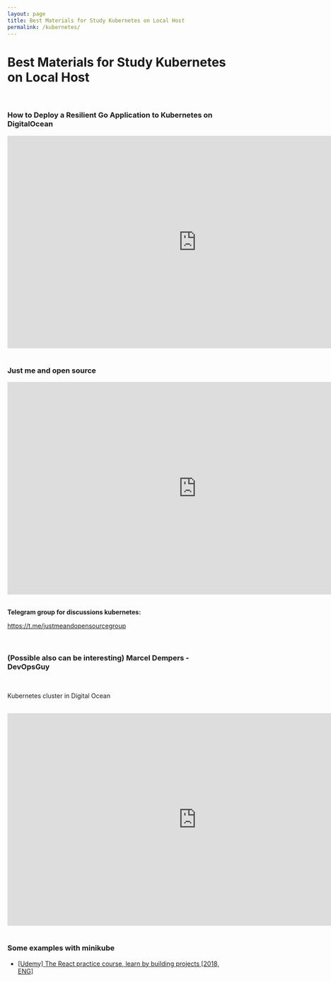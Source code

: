 ```yaml
---
layout: page
title: Best Materials for Study Kubernetes on Local Host
permalink: /kubernetes/
---
```


# Best Materials for Study Kubernetes on Local Host

<br/>

### How to Deploy a Resilient Go Application to Kubernetes on DigitalOcean

<div align="center">

<iframe width="853" height="480" src="https://www.youtube.com/embed/g_-U5jddSuM" frameborder="0" allow="accelerometer; autoplay; encrypted-media; gyroscope; picture-in-picture" allowfullscreen></iframe>

</div>

<br/>

### Just me and open source

<div align="center">

<iframe width="853" height="480" src="https://www.youtube.com/embed/videoseries?list=PL34sAs7_26wNBRWM6BDhnonoA5FMERax0" frameborder="0" allow="accelerometer; autoplay; encrypted-media; gyroscope; picture-in-picture" allowfullscreen></iframe>

</div>

<br/>

**Telegram group for discussions kubernetes:**

https://t.me/justmeandopensourcegroup

<br/>

### (Possible also can be interesting) Marcel Dempers - DevOpsGuy

<br/>

Kubernetes cluster in Digital Ocean

<br/>

<div align="center">

<iframe width="853" height="480" src="https://www.youtube.com/embed/videoseries?list=PLHq1uqvAteVvt4HcEEXBYZp6hOS0ViOvT" frameborder="0" allow="accelerometer; autoplay; encrypted-media; gyroscope; picture-in-picture" allowfullscreen></iframe>

</div>

<br/>

### Some examples with minikube

- <a href="https://github.com/marley-nodejs/The-React-Practice-Course-Learn-by-Building-Projects" rel="nofollow">[Udemy] The React practice course, learn by building projects [2018, ENG]</a>
